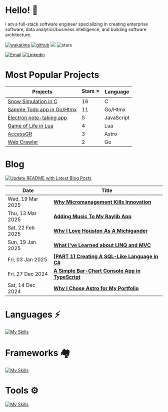 # Hello! 👋
I am a full-stack software engineer specializing in creating enterprise software, data analytics/business intelligence, and building software architecture.

[![wakatime](https://wakatime.com/badge/user/2156ce13-ae9d-4c0e-a543-89b2bddcd2f6.svg?style=flat-square)](https://wakatime.com/@2156ce13-ae9d-4c0e-a543-89b2bddcd2f6)
[![github](https://img.shields.io/github/followers/sieep-coding?logo=github&style=flat-square)](https://github.com/sieep-coding?tab=followers)
![](https://komarev.com/ghpvc/?username=alteryx-motives&color=orange&style=flat-square&base=6000) <img src="https://img.shields.io/github/stars/sieep-coding?label=Stars" alt="stars">

[![Email](https://img.shields.io/badge/Email-purple?style=for-the-badge&logo=ProtonMail&logoColor=white)](mailto:nickstambaugh@proton.me)
[![Linkedin](https://img.shields.io/badge/LinkedIn-0077B5?style=for-the-badge&logo=linkedin&logoColor=white)](https://www.linkedin.com/in/nick-s-694241139/)

# Most Popular Projects
| Projects | Stars ⭐ | Language |
| --- | --- | --- |
| [Snow Simulation in C](https://github.com/Sieep-Coding/snow-simulation) | 16 | C |
| [Sample Todo app in Go/Htmx](https://github.com/Sieep-Coding/todo-htmx-alpine-go) | 11 | Go/Htmx |
| [Electron note-taking app](https://github.com/Sieep-Coding/notezone)   | 5 | JavaScript |
| [Game of Life in Lua](https://github.com/Sieep-Coding/game-of-life-lua)   | 4 | Lua |
| [AccessGR](https://github.com/Sieep-Coding/accessGR-site) | 3 | Astro |
| [Web Crawler](https://github.com/Sieep-Coding/web-crawler) | 2 | Go |

# Blog
[![Update README with Latest Blog Posts](https://github.com/Sieep-Coding/Sieep-Coding/actions/workflows/update-blog.yml/badge.svg)](https://github.com/Sieep-Coding/Sieep-Coding/actions/workflows/update-blog.yml)
<!-- BLOG-POST-LIST:START -->

<!-- BLOG-POST-LIST:START -->
| Date | Title |
| --- | --- |
| Wed, 19 Mar 2025 | **[Why Micromanagement Kills Innovation](https://sieep-coding.github.io/posts/Why-Micromanagement-Kills-Innovation/)** |
| Thu, 13 Mar 2025 | **[Adding Music To My Raylib App](https://sieep-coding.github.io/posts/adding-song-raylib-app/)** |
| Sat, 22 Feb 2025 | **[Why I Love Houston As A Michigander](https://sieep-coding.github.io/posts/houston/)** |
| Sun, 19 Jan 2025 | **[What I've Learned about LINQ and MVC](https://sieep-coding.github.io/posts/linq-and-entity/)** |
| Fri, 03 Jan 2025 | **[[PART 1] Creating A SQL-Like Language in C#](https://sieep-coding.github.io/posts/sql_fun_pt1/)** |
| Fri, 27 Dec 2024 | **[A Simple Bar-Chart Console App in TypeScript](https://sieep-coding.github.io/posts/ascii-chart/)** |
| Sat, 14 Dec 2024 | **[Why I Chose Astro for My Portfolio](https://sieep-coding.github.io/posts/why-astro/)** |

<!-- BLOG-POST-LIST:END -->

# Languages ⚡
[![My Skills](https://skillicons.dev/icons?i=cs,go,typescript,python,c,lua)](https://skillicons.dev)

# Frameworks 🏘
[![My Skills](https://skillicons.dev/icons?i=dotnet,react,tailwindcss,bootstrap,astro)](https://skillicons.dev)

# Tools ⚙️
[![My Skills](https://skillicons.dev/icons?i=visualstudio,sqlite,cmake,debian,mint,linux,powershell,bash,neovim,jquery,htmx,vscode,windows,vercel)](https://skillicons.dev)
